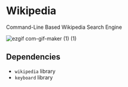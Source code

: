 # Wikipedia
Command-Line Based Wikipedia Search Engine

![ezgif com-gif-maker (1) (1)](https://https://github.com/ahmadshandawili/wikipedia-cli/blob/main/wikipedia-cli-demo.gif)

## Dependencies
- `wikipedia` library
- `keyboard` library
